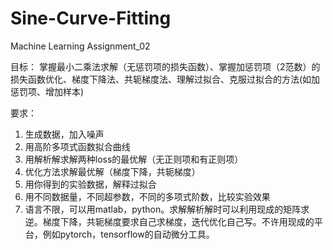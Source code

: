 # Sine-Curve-Fitting
Machine Learning Assignment_02

目标：
掌握最小二乘法求解（无惩罚项的损失函数）、掌握加惩罚项（2范数）的损失函数优化、梯度下降法、共轭梯度法、理解过拟合、克服过拟合的方法(如加惩罚项、增加样本)

要求：
1. 生成数据，加入噪声  
2. 用高阶多项式函数拟合曲线  
3. 用解析解求解两种loss的最优解（无正则项和有正则项）  
4. 优化方法求解最优解（梯度下降，共轭梯度）  
5. 用你得到的实验数据，解释过拟合  
6. 用不同数据量，不同超参数，不同的多项式阶数，比较实验效果  
7. 语言不限，可以用matlab，python。求解解析解时可以利用现成的矩阵求逆。梯度下降，共轭梯度要求自己求梯度，迭代优化自己写。不许用现成的平台，例如pytorch，tensorflow的自动微分工具。
